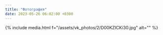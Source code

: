 ```yaml
---
title: "Фотография"
date: 2023-05-26 06:02:00 +0300
---
```



{% include media.html f="/assets/vk_photos/2/D00KZICKi30.jpg" alt="" %}
